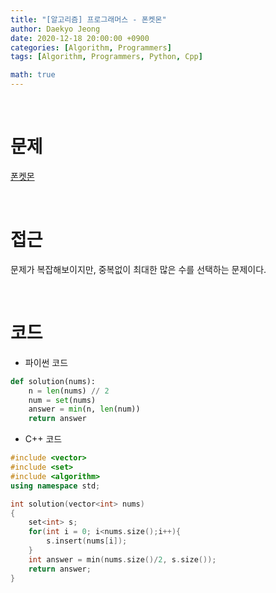 ```yaml
---
title: "[알고리즘] 프로그래머스 - 폰켓몬"
author: Daekyo Jeong
date: 2020-12-18 20:00:00 +0900
categories: [Algorithm, Programmers]
tags: [Algorithm, Programmers, Python, Cpp]

math: true
---
```


<br/>

# **문제**


[폰켓몬](https://programmers.co.kr/learn/courses/30/lessons/1845)

<br/>

# **접근**  

문제가 복잡해보이지만, 중복없이 최대한 많은 수를 선택하는 문제이다.  

<br/>

# **코드**


- 파이썬 코드   

```py
def solution(nums):
    n = len(nums) // 2
    num = set(nums)
    answer = min(n, len(num))
    return answer
```


- C++ 코드

```cpp
#include <vector>
#include <set>
#include <algorithm>
using namespace std;

int solution(vector<int> nums)
{
    set<int> s;
    for(int i = 0; i<nums.size();i++){
        s.insert(nums[i]);
    }
    int answer = min(nums.size()/2, s.size());
    return answer;
}
```

<br/>
